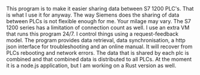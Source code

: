 This program is to make it easier sharing data between S7 1200 PLC's. That is what I use it for anyway. The way Siemens does the sharing of data between PLCs is not flexible enough for me. Your milage may vary. The S7 1200 series has a limitation of connection count as well. I use an extra VM that runs this program 24/7. I control things using a request-feedback model. The program provides data retrieval, data synchronisation, a http json interface for troubleshooting and an online manual.
It will recover from PLCs rebooting and network errors. The data that is shared by each plc is combined and that combined data is distributed to all PLCs.
At the moment it is a node.js application, but I am working on a Rust version as well.
